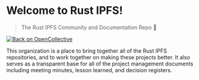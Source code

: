 # Welcome to Rust IPFS!
> The Rust IPFS Community and Documentation Repo :crab:

[![Back on OpenCollective](https://img.shields.io/badge/open%20collective-donate-yellow.svg)](https://opencollective.com/ipfs-rust)

This organization is a place to bring together all of the Rust IPFS repositories, and to work together on making these projects better. It also serves as a transparent base for all of the project management documents including meeting minutes, lesson learned, and decision registers.
